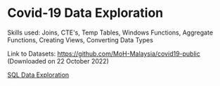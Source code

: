 # Covid-19 Data Exploration

Skills used: Joins, CTE's, Temp Tables, Windows Functions, Aggregate Functions, Creating Views, Converting Data Types

Link to Datasets: https://github.com/MoH-Malaysia/covid19-public (Downloaded on 22 October 2022)

[SQL Data Exploration](COVID-Data-Exploration.sql)

